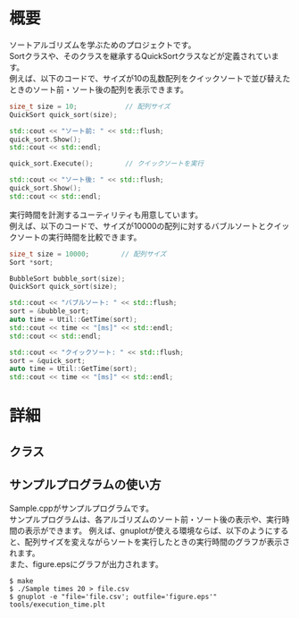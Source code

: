 # 概要
ソートアルゴリズムを学ぶためのプロジェクトです。  
Sortクラスや、そのクラスを継承するQuickSortクラスなどが定義されています。  
例えば、以下のコードで、サイズが10の乱数配列をクイックソートで並び替えたときのソート前・ソート後の配列を表示できます。
```c++
size_t size = 10;            // 配列サイズ
QuickSort quick_sort(size);

std::cout << "ソート前: " << std::flush;
quick_sort.Show();
std::cout << std::endl;

quick_sort.Execute();        // クイックソートを実行

std::cout << "ソート後: " << std::flush;
quick_sort.Show();
std::cout << std::endl;
```
実行時間を計測するユーティリティも用意しています。  
例えば、以下のコードで、サイズが10000の配列に対するバブルソートとクイックソートの実行時間を比較できます。
```c++
size_t size = 10000;        // 配列サイズ
Sort *sort;

BubbleSort bubble_sort(size);
QuickSort quick_sort(size);

std::cout << "バブルソート: " << std::flush;
sort = &bubble_sort;
auto time = Util::GetTime(sort);
std::cout << time << "[ms]" << std::endl;
std::cout << std::endl;

std::cout << "クイックソート: " << std::flush;
sort = &quick_sort;
auto time = Util::GetTime(sort);
std::cout << time << "[ms]" << std::endl;
```

# 詳細
## クラス


## サンプルプログラムの使い方
Sample.cppがサンプルプログラムです。  
サンプルプログラムは、各アルゴリズムのソート前・ソート後の表示や、実行時間の表示ができます。
例えば、gnuplotが使える環境ならば、以下のようにすると、配列サイズを変えながらソートを実行したときの実行時間のグラフが表示されます。  
また、figure.epsにグラフが出力されます。
```
$ make
$ ./Sample times 20 > file.csv
$ gnuplot -e "file='file.csv'; outfile='figure.eps'" tools/execution_time.plt
```
